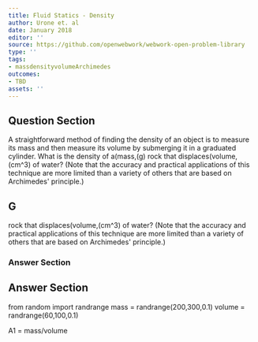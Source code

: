 ```yaml
---
title: Fluid Statics - Density
author: Urone et. al
date: January 2018
editor: ''
source: https://github.com/openwebwork/webwork-open-problem-library
type: ''
tags:
- massdensityvolumeArchimedes
outcomes:
- TBD
assets: ''
---
```


## Question Section 

A straightforward method of finding the density of an object is to measure its mass and then measure its volume by submerging it in a graduated cylinder. What is the density of a(mass,(g) rock that displaces(volume,(cm^3) of water? (Note that the accuracy and practical applications of this technique are more limited than a variety of others that are based on Archimedes' principle.)
## G
rock that displaces(volume,(cm^3) of water? (Note that the accuracy and practical applications of this technique are more limited than a variety of others that are based on Archimedes' principle.)
### Answer Section


## Answer Section

from random import randrange
mass = randrange(200,300,0.1)
volume = randrange(60,100,0.1)

A1 = mass/volume